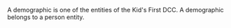 A demographic is one of the entities of the Kid's First DCC.
A demographic belongs to a person entity.
